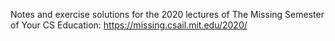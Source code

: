 Notes and exercise solutions for the 2020 lectures of The Missing Semester of Your CS Education:
https://missing.csail.mit.edu/2020/
